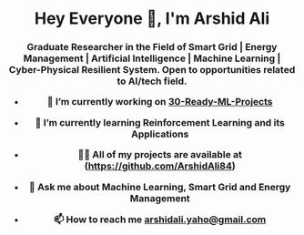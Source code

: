 

<h1 align="center">Hey Everyone 👋, I'm Arshid Ali</h1>

<h3 align="center"> Graduate Researcher in the Field of Smart Grid | Energy Management | Artificial Intelligence | Machine Learning | Cyber-Physical Resilient System. Open to opportunities related to AI/tech field. 

- 🔭 I’m currently working on [30-Ready-ML-Projects]([https://github.com/jaiswaladi246/Python-4-DevOps])

- 🌱 I’m currently learning **Reinforcement Learning and its Applications**

- 👨‍💻 All of my projects are available at (https://github.com/ArshidAli84)

- 💬 Ask me about **Machine Learning, Smart Grid and Energy Management**

- 📫 How to reach me **arshidali.yaho@gmail.com**

